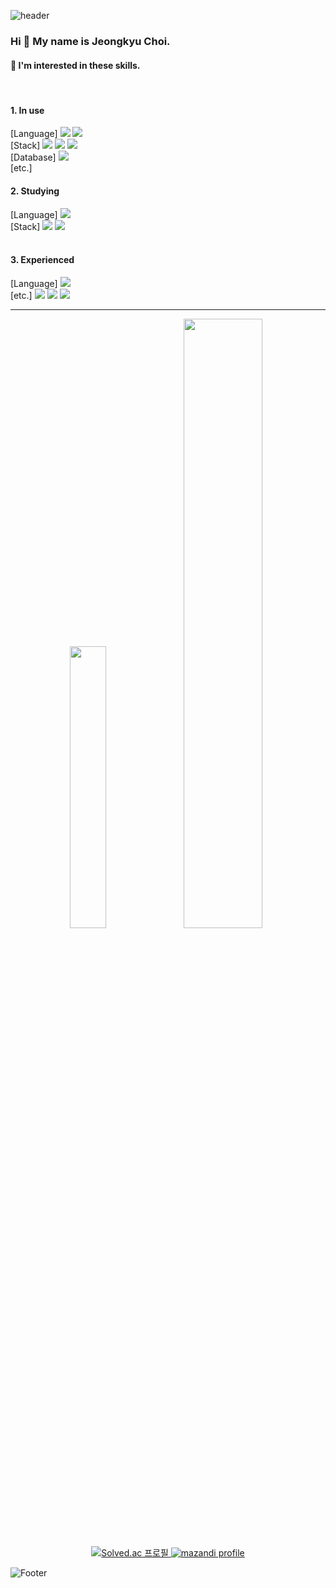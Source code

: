 ![header](https://capsule-render.vercel.app/api?type=waving&color=gradient&customColorList=3&height=200&section=header&text=Jeongkyu's%20GitHub&fontSize=50&animation=twinkling&fontAlign=68&fontAlignY=36)

<p align="center">
<h3>Hi 👋 My name is Jeongkyu Choi.</h1>

<h4>🌱 I'm interested in these skills.</h2></br>
<h4>1. In use</h3>
[Language] <img src="https://img.shields.io/badge/Javascript-yellow?style=plastic&logo=Javascript&logoColor=white"/> <img src="https://img.shields.io/badge/Python-3776AB?style=plastic&logo=Python&logoColor=white"/></br>
[Stack] <img src="https://img.shields.io/badge/Node.js-339933?style=plastic&logo=Node.js&logoColor=white"/> <img src="https://img.shields.io/badge/Express.js-000000?style=plastic&logo=Express&logoColor=white"/> <img src="https://img.shields.io/badge/Docker-2496ED?style=plastic&logo=Docker&logoColor=white"/></br> 
[Database] <img src="https://img.shields.io/badge/MySQL-4479A1?style=plastic&logo=MySQL&logoColor=white"/></br>
[etc.]  

<h4>2. Studying</h3>
[Language] <img src="https://img.shields.io/badge/TypeScript-3178C6?style=plastic&logo=TypeScript&logoColor=white"/></br> 
[Stack] <img src="https://img.shields.io/badge/Nest.js-E0234E?style=plastic&logo=NestJs&logoColor=white"/> <img src="https://img.shields.io/badge/NGINX-009639?style=plastic&logo=NGINX&logoColor=white"/></br></br>  

<h4>3. Experienced</h3>
[Language] <img src="https://img.shields.io/badge/PHP-777BB4?style=plastic&logo=PHP&logoColor=white"/></br>
[etc.] <img src="https://img.shields.io/badge/RaspberryPi-A22846?style=plastic&logo=RaspberryPi&logoColor=white"/> <img src="https://img.shields.io/badge/Arduino-00979D?style=plastic&logo=Arduino&logoColor=white"/> <img src="https://img.shields.io/badge/ESP32-E7352C?style=plastic&logo=espressif&logoColor=white"/>
</p>


- - -
<p align="center">
  <img src="https://github-readme-stats.vercel.app/api/top-langs/?username=ClairKyu&layout=donut&show_icons=true&theme=dracula&count_private=true&exclude_repo=Face-Transfer-Application" width="34%"/>
  <img src="https://github-readme-stats.vercel.app/api?username=ClairKyu&show_icons=true&theme=radical" width="50%"/>
</p>
<p align="center">
  <a href="https://solved.ac/ClairKyu">
    <img src="http://mazassumnida.wtf/api/v2/generate_badge?boj=ClairKyu" alt="Solved.ac 프로필" />
    <img src="http://mazandi.herokuapp.com/api?handle=ClairKyu&theme=warm" alt="mazandi profile" />
  </a>
</p>

![Footer](https://capsule-render.vercel.app/api?type=waving&color=gradient&customColorList=3&height=200&section=footer)
